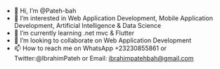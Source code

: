 - 👋 Hi, I’m @Pateh-bah
- 👀 I’m interested in Web Application Development, Mobile Application Development, Artificial Intelligence & Data Science
- 🌱 I’m currently learning .net mvc & Flutter
- 💞️ I’m looking to collaborate on Web Application Development
- 📫 How to reach me on WhatsApp +23230855861 or Twitter:@IbrahimPateh or Email: ibrahimpatehbah@gmail.com

<!---
Pateh-bah/Pateh-bah is a ✨ special ✨ repository because its `README.md` (this file) appears on your GitHub profile.
You can click the Preview link to take a look at your changes.
--->
